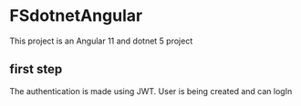 # FSdotnetAngular

This project is an Angular 11 and dotnet 5 project

## first step

The authentication is made using JWT. 
User is being created and can logIn

